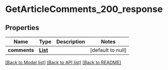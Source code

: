 # GetArticleComments_200_response
## Properties

| Name | Type | Description | Notes |
|------------ | ------------- | ------------- | -------------|
| **comments** | [**List**](Comment.md) |  | [default to null] |

[[Back to Model list]](../README.md#documentation-for-models) [[Back to API list]](../README.md#documentation-for-api-endpoints) [[Back to README]](../README.md)

